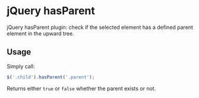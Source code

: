 jQuery hasParent
================

jQuery hasParent plugin: check if the selected element has a defined parent element in the upward tree.

## Usage

Simply call:

```javascript
$('.child').hasParent('.parent');
```

Returns either `true` or `false` whether the parent exists or not.
